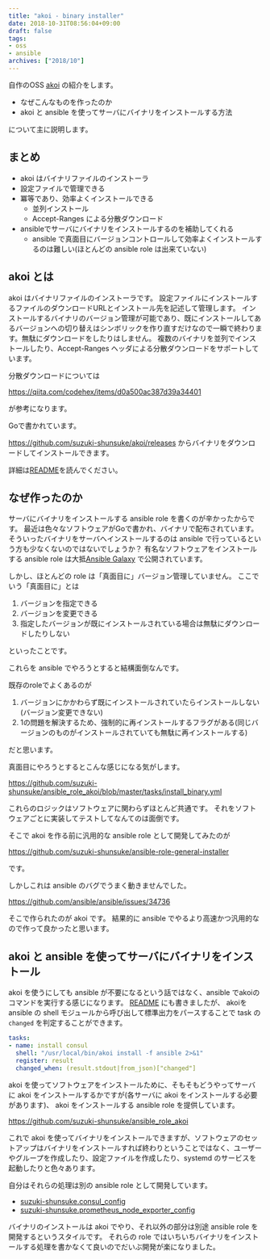 ```yaml
---
title: "akoi - binary installer"
date: 2018-10-31T08:56:04+09:00
draft: false
tags:
- oss
- ansible
archives: ["2018/10"]
---
```


自作のOSS [akoi](https://github.com/suzuki-shunsuke/akoi) の紹介をします。

* なぜこんなものを作ったのか
* akoi と ansible を使ってサーバにバイナリをインストールする方法

について主に説明します。

## まとめ

* akoi はバイナリファイルのインストーラ
* 設定ファイルで管理できる
* 冪等であり、効率よくインストールできる
  * 並列インストール
  * Accept-Ranges による分散ダウンロード
* ansibleでサーバにバイナリをインストールするのを補助してくれる
  * ansible で真面目にバージョンコントロールして効率よくインストールするのは難しい(ほとんどの ansible role は出来ていない)

## akoi とは

akoi はバイナリファイルのインストーラです。
設定ファイルにインストールするファイルのダウンロードURLとインストール先を記述して管理します。
インストールするバイナリのバージョン管理が可能であり、既にインストールしてあるバージョンへの切り替えはシンボリックを作り直すだけなので一瞬で終わります。無駄にダウンロードをしたりはしません。
複数のバイナリを並列でインストールしたり、Accept-Ranges ヘッダによる分散ダウンロードをサポートしています。

分散ダウンロードについては

https://qiita.com/codehex/items/d0a500ac387d39a34401

が参考になります。

Goで書かれています。

https://github.com/suzuki-shunsuke/akoi/releases からバイナリをダウンロードしてインストールできます。

詳細は[README](https://github.com/suzuki-shunsuke/akoi)を読んでください。

## なぜ作ったのか

サーバにバイナリをインストールする ansible role を書くのが辛かったからです。
最近は色々なソフトウェアがGoで書かれ、バイナリで配布されています。
そういったバイナリをサーバへインストールするのは
ansible で行っているという方も少なくないのではないでしょうか？
有名なソフトウェアをインストールする ansible role は大抵[Ansible Galaxy](https://galaxy.ansible.com) で公開されています。

しかし、ほとんどの role は「真面目に」バージョン管理していません。
ここでいう「真面目に」とは

1. バージョンを指定できる
2. バージョンを変更できる
3. 指定したバージョンが既にインストールされている場合は無駄にダウンロードしたりしない

といったことです。

これらを ansible でやろうとすると結構面倒なんです。

既存のroleでよくあるのが

1. バージョンにかかわらず既にインストールされていたらインストールしない(バージョン変更できない)
2. 1の問題を解決するため、強制的に再インストールするフラグがある(同じバージョンのものがインストールされていても無駄に再インストールする)

だと思います。

真面目にやろうとするとこんな感じになる気がします。

https://github.com/suzuki-shunsuke/ansible_role_akoi/blob/master/tasks/install_binary.yml

これらのロジックはソフトウェアに関わらずほとんど共通です。
それをソフトウェアごとに実装してテストしてなんてのは面倒です。

そこで akoi を作る前に汎用的な ansible role として開発してみたのが

https://github.com/suzuki-shunsuke/ansible-role-general-installer

です。

しかしこれは ansible のバグでうまく動きませんでした。

https://github.com/ansible/ansible/issues/34736

そこで作られたのが akoi です。
結果的に ansible でやるより高速かつ汎用的なので作って良かったと思います。

## akoi と ansible を使ってサーバにバイナリをインストール

akoi を使うにしても ansible が不要になるという話ではなく、ansible でakoiのコマンドを実行する感じになります。
[README](https://github.com/suzuki-shunsuke/akoi#use-akoi-at-ansible) にも書きましたが、 akoiを ansible の shell モジュールから呼び出して標準出力をパースすることで task の `changed` を判定することができます。

```yaml
tasks:
- name: install consul
  shell: "/usr/local/bin/akoi install -f ansible 2>&1"
  register: result
  changed_when: (result.stdout|from_json)["changed"]
```

akoi を使ってソフトウェアをインストールために、そもそもどうやってサーバに akoi をインストールするかですが(各サーバに akoi をインストールする必要があります)、
akoi をインストールする ansible role を提供しています。

https://github.com/suzuki-shunsuke/ansible_role_akoi

これで akoi を使ってバイナリをインストールできますが、ソフトウェアのセットアップはバイナリをインストールすれば終わりということではなく、ユーザーやグループを作成したり、設定ファイルを作成したり、systemd のサービスを起動したりと色々あります。

自分はそれらの処理は別の ansible role として開発しています。

* [suzuki-shunsuke.consul_config](https://galaxy.ansible.com/suzuki-shunsuke/consul_config)
* [suzuki-shunsuke.prometheus_node_exporter_config](https://galaxy.ansible.com/suzuki-shunsuke/prometheus_node_exporter_config)

バイナリのインストールは akoi でやり、それ以外の部分は別途 ansible role を開発するというスタイルです。
それらの role ではいちいちバイナリをインストールする処理を書かなくて良いのでだいぶ開発が楽になりました。
